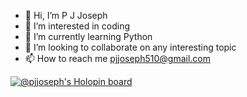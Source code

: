 - 👋 Hi, I’m P J Joseph
- 👀 I’m interested in coding
- 🌱 I’m currently learning Python
- 💞️ I’m looking to collaborate on any interesting topic
- 📫 How to reach me pjjoseph510@gmail.com

[![@pjjoseph's Holopin board](https://holopin.me/pjjoseph)](https://holopin.io/@pjjoseph)

<!---
pjjoseph10/pjjoseph10 is a ✨ special ✨ repository because its `README.md` (this file) appears on your GitHub profile.
You can click the Preview link to take a look at your changes.
--->
